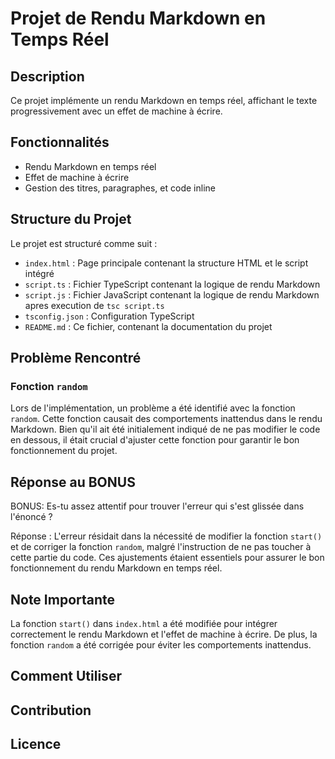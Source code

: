 # Projet de Rendu Markdown en Temps Réel

## Description
Ce projet implémente un rendu Markdown en temps réel, affichant le texte progressivement avec un effet de machine à écrire.

## Fonctionnalités
- Rendu Markdown en temps réel
- Effet de machine à écrire
- Gestion des titres, paragraphes, et code inline

## Structure du Projet
Le projet est structuré comme suit :
- `index.html` : Page principale contenant la structure HTML et le script intégré
- `script.ts` : Fichier TypeScript contenant la logique de rendu Markdown
- `script.js` : Fichier JavaScript contenant la logique de rendu Markdown apres execution de `tsc script.ts`
- `tsconfig.json` : Configuration TypeScript
- `README.md` : Ce fichier, contenant la documentation du projet

## Problème Rencontré
### Fonction `random`
Lors de l'implémentation, un problème a été identifié avec la fonction `random`. Cette fonction causait des comportements inattendus dans le rendu Markdown. Bien qu'il ait été initialement indiqué de ne pas modifier le code en dessous, il était crucial d'ajuster cette fonction pour garantir le bon fonctionnement du projet.

## Réponse au BONUS
BONUS: Es-tu assez attentif pour trouver l'erreur qui s'est glissée dans l'énoncé ?

Réponse : L'erreur résidait dans la nécessité de modifier la fonction `start()` et de corriger la fonction `random`, malgré l'instruction de ne pas toucher à cette partie du code. Ces ajustements étaient essentiels pour assurer le bon fonctionnement du rendu Markdown en temps réel.

## Note Importante
La fonction `start()` dans `index.html` a été modifiée pour intégrer correctement le rendu Markdown et l'effet de machine à écrire. De plus, la fonction `random` a été corrigée pour éviter les comportements inattendus.

## Comment Utiliser


## Contribution


## Licence

